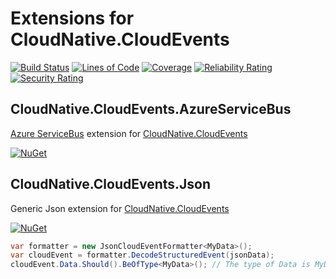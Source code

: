 # Extensions for CloudNative.CloudEvents

[![Build Status](https://iron9light.visualstudio.com/github/_apis/build/status/iron9light.CloudNative.CloudEvents?branchName=master)](https://iron9light.visualstudio.com/github/_build/latest?definitionId=3&branchName=master)
[![Lines of Code](https://sonarcloud.io/api/project_badges/measure?project=iron9light_CloudNative.CloudEvents&metric=ncloc)](https://sonarcloud.io/dashboard?id=iron9light_CloudNative.CloudEvents)
[![Coverage](https://sonarcloud.io/api/project_badges/measure?project=iron9light_CloudNative.CloudEvents&metric=coverage)](https://sonarcloud.io/dashboard?id=iron9light_CloudNative.CloudEvents)
[![Reliability Rating](https://sonarcloud.io/api/project_badges/measure?project=iron9light_CloudNative.CloudEvents&metric=reliability_rating)](https://sonarcloud.io/dashboard?id=iron9light_CloudNative.CloudEvents)
[![Security Rating](https://sonarcloud.io/api/project_badges/measure?project=iron9light_CloudNative.CloudEvents&metric=security_rating)](https://sonarcloud.io/dashboard?id=iron9light_CloudNative.CloudEvents)

## CloudNative.CloudEvents.AzureServiceBus

[Azure ServiceBus](https://github.com/Azure/azure-sdk-for-net/tree/master/sdk/servicebus/Microsoft.Azure.ServiceBus) extension for [CloudNative.CloudEvents](https://github.com/cloudevents/spec)

[![NuGet](https://img.shields.io/nuget/v/CloudNative.CloudEvents.AzureServiceBus.svg)](https://www.nuget.org/packages/CloudNative.CloudEvents.AzureServiceBus/)

## CloudNative.CloudEvents.Json

Generic Json extension for [CloudNative.CloudEvents](https://github.com/cloudevents/spec)

[![NuGet](https://img.shields.io/nuget/v/CloudNative.CloudEvents.Json.svg)](https://www.nuget.org/packages/CloudNative.CloudEvents.Json/)

```csharp
var formatter = new JsonCloudEventFormatter<MyData>();
var cloudEvent = formatter.DecodeStructuredEvent(jsonData);
cloudEvent.Data.Should().BeOfType<MyData>(); // The type of Data is MyData type, but not JToken
```
